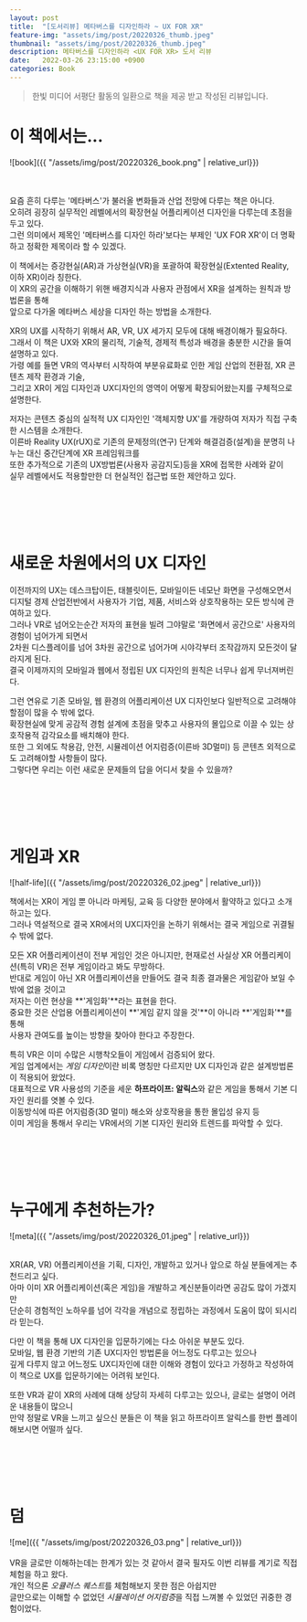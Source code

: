 ```yaml
---
layout: post
title:  "[도서리뷰] 메타버스를 디자인하라 ~ UX FOR XR"
feature-img: "assets/img/post/20220326_thumb.jpeg"
thumbnail: "assets/img/post/20220326_thumb.jpeg"
description: 메타버스를 디자인하라 <UX FOR XR> 도서 리뷰
date:   2022-03-26 23:15:00 +0900
categories: Book
---
```


> 한빛 미디어 서평단 활동의 일환으로 책을 제공 받고 작성된 리뷰입니다.

# 이 책에서는...

![book]({{ "/assets/img/post/20220326_book.png" | relative_url}})
<br/><br/><br/>

요즘 흔히 다루는 '메타버스'가 불러올 변화들과 산업 전망에 다루는 책은 아니다.<br/>
오히려 굉장히 실무적인 레벨에서의 확장현실 어플리케이션 디자인을 다루는데 초점을 두고 있다.<br/>
그런 의미에서 제목인 '메타버스를 디자인 하라'보다는 부제인 'UX FOR XR'이 더 명확하고 정확한 제목이라 할 수 있겠다.<br/>

이 책에서는 증강현실(AR)과 가상현실(VR)을 포괄하여 확장현실(Extented Reality, 이하 XR)이라 칭한다.<br/>
이 XR의 공간을 이해하기 위핸 배경지식과 사용자 관점에서 XR을 설계하는 원칙과 방법론을 통해<br/>
앞으로 다가올 메타버스 세상을 디자인 하는 방법을 소개한다.<br/>

XR의 UX를 시작하기 위해서 AR, VR, UX 세가지 모두에 대해 배경이해가 필요하다.<br/>
그래서 이 책은 UX와 XR의 물리적, 기술적, 경제적 특성과 배경을 충분한 시간을 들여 설명하고 있다.<br/>
가령 예를 들면 VR의 역사부터 시작하여 부분유료화로 인한 게임 산업의 전환점, XR 콘텐츠 제작 환경과 기술, <br/>
그리고 XR이 게임 디자인과 UX디자인의 영역이 어떻게 확장되어왔는지를 구체적으로 설명한다. <br/>

저자는 콘텐츠 중심의 실적적 UX 디자인인 '객체지향 UX'를 개량하여 저자가 직접 구축한 시스템을 소개한다.<br/>
이른바 Reality UX(rUX)로 기존의 문제정의(연구) 단계와 해결검증(설계)을 분명히 나누는 대신 중간단계에 XR 프레임워크를 <br/>
또한 추가적으로 기존의 UX방법론(사용자 공감지도)등을 XR에 접목한 사례와 같이 <br/>
실무 레벨에서도 적용할만한 더 현실적인 접근법 또한 제안하고 있다.<br/>

<br/><br/><br/><br/>

# 새로운 차원에서의 UX 디자인

이전까지의 UX는 데스크탑이든, 태블릿이든, 모바일이든 네모난 화면을 구성해오면서<br/>
디지털 경제 산업전반에서 사용자가 기업, 제품, 서비스와 상호작용하는 모든 방식에 관여하고 있다.<br/>
그러나 VR로 넘어오는순간 저자의 표현을 빌려 그야말로 '화면에서 공간으로' 사용자의 경험이 넘어가게 되면서<br/>
2차원 디스플레이를 넘어 3차원 공간으로 넘어가며 시야각부터 조작감까지 모든것이 달라지게 된다.<br/>
결국 이제까지의 모바일과 웹에서 정립된 UX 디자인의 원칙은 너무나 쉽게 무너져버린다.<br/>

그런 연유로 기존 모바일, 웹 환경의 어플리케이션 UX 디자인보다 일반적으로 고려해야 할점이 많을 수 밖에 없다.<br/>
확장현실에 맞게 공감적 경험 설계에 초점을 맞추고 사용자의 몰입으로 이끌 수 있는 상호작용적 감각요소를 배치해야 한다.<br/>
또한 그 외에도 착용감, 안전, 시뮬레이션 어지럼증(이른바 3D멀미) 등 콘텐츠 외적으로도 고려해야할 사항들이 많다. <br/>
그렇다면 우리는 이런 새로운 문제들의 답을 어디서 찾을 수 있을까?<br/>

<br/><br/><br/><br/>

# 게임과 XR 

![half-life]({{ "/assets/img/post/20220326_02.jpeg" | relative_url}})


책에서는 XR이 게임 뿐 아니라 마케팅, 교육 등 다양한 분야에서 활약하고 있다고 소개하고는 있다.<br/>
그러나 역설적으로 결국 XR에서의 UX디자인을 논하기 위해서는 결국 게임으로 귀결될 수 밖에 없다.<br/>

모든 XR 어플리케이션이 전부 게임인 것은 아니지만, 현재로선 사실상 XR 어플리케이션(특히 VR)은 전부 게임이라고 봐도 무방하다.<br/>
반대로 게임이 아닌 XR 어플리케이션을 만들어도 결국 최종 결과물은 게임같아 보일 수 밖에 없을 것이고<br/>
저자는 이런 현상을 **'게임화'**라는 표현을 한다.<br/>
중요한 것은 산업용 어플리케이션이 **'게임 같지 않을 것'**이 아니라 **'게임화'**를 통해<br/>
사용자 관여도를 높이는 방향을 찾아야 한다고 주장한다.<br/>

특히 VR은 이미 수많은 시행착오들이 게임에서 검증되어 왔다.<br/>
게임 업계에서는 *게임 디자인*이란 비록 명칭만 다르지만 UX 디자인과 같은 설계방법론이 적용되어 왔었다.<br/>
대표적으로 VR 사용성의 기준을 세운 **하프라이프: 알릭스**와 같은 게임을 통해서 기본 디자인 원리를 엿볼 수 있다.<br/>
이동방식에 따른 어지럼증(3D 멀미) 해소와 상호작용을 통한 몰입성 유지 등 <br/>
이미 게임을 통해서 우리는 VR에서의 기본 디자인 원리와 트렌드를 파악할 수 있다.<br/>

<br/><br/><br/><br/>

# 누구에게 추천하는가?

![meta]({{ "/assets/img/post/20220326_01.jpeg" | relative_url}})
<br/><br/>

XR(AR, VR) 어플리케이션을 기획, 디자인, 개발하고 있거나 앞으로 하실 분들에게는 추천드리고 싶다.<br/>
아마 이미 XR 어플리케이션(혹은 게임)을 개발하고 계신분들이라면 공감도 많이 가겠지만<br/>
단순히 경험적인 노하우를 넘어 각각을 개념으로 정립하는 과정에서 도움이 많이 되시리라 믿는다.<br/>

다만 이 책을 통해 UX 디자인을 입문하기에는 다소 아쉬운 부분도 있다.<br/>
모바일, 웹 환경 기반의 기존 UX디자인 방법론을 어느정도 다루고는 있으나<br/>
깊게 다루지 않고 어느정도 UX디자인에 대한 이해와 경험이 있다고 가정하고 작성하여 이 책으로 UX를 입문하기에는 어려워 보인다. <br/>

또한 VR과 같이 XR의 사례에 대해 상당히 자세히 다루고는 있으나, 글로는 설명이 어려운 내용들이 많으니<br/>
만약 정말로 VR을 느끼고 싶으신 분들은 이 책을 읽고 하프라이프 알릭스를 한번 플레이해보시면 어떨까 싶다.<br/>


<br/><br/><br/><br/>

# 덤

![me]({{ "/assets/img/post/20220326_03.png" | relative_url}})
<br/><br/>
VR을 글로만 이해하는데는 한계가 있는 것 같아서 결국 필자도 이번 리뷰를 계기로 직접 체험을 하고 왔다.<br/>
개인 적으론 *오큘러스 퀘스트*를 체험해보지 못한 점은 아쉽지만<br/>
글만으로는 이해할 수 없었던 *시뮬레이션 어지럼증*을 직접 느껴볼 수 있었던 귀중한 경험이었다.<br/>